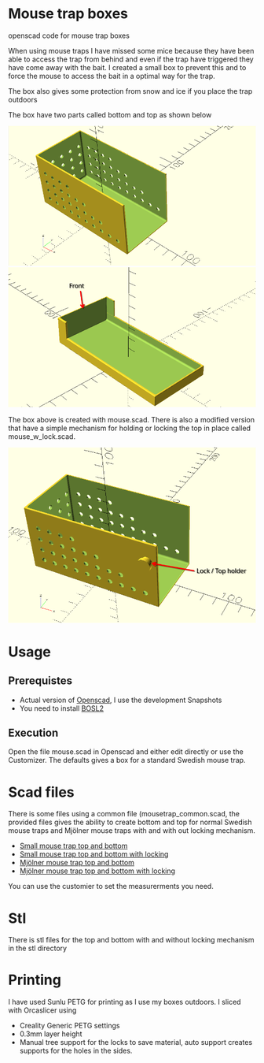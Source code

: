 # Mouse trap boxes
openscad code for mouse trap boxes

When using mouse traps I have missed some mice because they have been able to access the trap from behind and even if the trap have triggered they have come away with the bait. I created a small box to prevent this and to force the mouse to access the bait in a optimal way for the trap.

The box also gives some protection from snow and ice if you place the trap outdoors

The box have two parts called bottom and top as shown below

![Bottom part](images/mouse_plain_bottom.png)
![Top part](images/mouse_plain_top.png)

The box above is created with mouse.scad. There is also a modified version that have a simple mechanism for holding or locking the top in place called mouse_w_lock.scad.

![Bottom part with lock](images/mouse_bottom_with_lock.png)

# Usage

## Prerequistes
- Actual version of [Openscad](https://openscad.org/), I use the development Snapshots
- You need to install [BOSL2](https://github.com/BelfrySCAD/BOSL2/wiki) 

## Execution
Open the file mouse.scad in Openscad and either edit directly or use the Customizer. The defaults gives a box for a standard Swedish mouse trap. 

# Scad files

There is some files using a common file (mousetrap_common.scad, the provided files gives the ability to create bottom and top for normal Swedish mouse traps and Mjölner mouse traps with and with out locking mechanism.

- [Small mouse trap top and bottom](src/mouse.scad)
- [Small mouse trap top and bottom with locking](src/mouse_w_lock.scad)
- [Mjölner mouse trap top and bottom](src/Mjölner.scad)
- [Mjölner mouse trap top and bottom with locking](src/Mjölner_w_lock.scad)

You can use the customier to set the measurerments you need.


# Stl

There is stl files for the top and bottom with and without locking mechanism in the stl directory

# Printing

I have used Sunlu PETG for printing as I use my boxes outdoors. I sliced with Orcaslicer using
- Creality Generic PETG settings
- 0.3mm layer height
- Manual tree support for the locks to save material, auto support creates supports for the holes in the sides.
